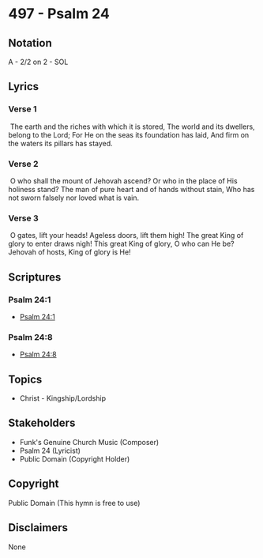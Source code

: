 # 497 - Psalm 24

## Notation

A - 2/2 on 2 - SOL

## Lyrics

### Verse 1

 The earth and the riches with which it is stored, The world and its dwellers, belong to the Lord; For He on the seas its foundation has laid, And firm on the waters its pillars has stayed. 

### Verse 2

 O who shall the mount of Jehovah ascend? Or who in the place of His holiness stand? The man of pure heart and of hands without stain, Who has not sworn falsely nor loved what is vain. 

### Verse 3

 O gates, lift your heads! Ageless doors, lift them high! The great King of glory to enter draws nigh! This great King of glory, O who can He be? Jehovah of hosts, King of glory is He!


## Scriptures

### Psalm 24:1

- [Psalm 24:1](https://www.biblegateway.com/passage/?search=Psalm%2024%3A1)

### Psalm 24:8

- [Psalm 24:8](https://www.biblegateway.com/passage/?search=Psalm%2024%3A8)


## Topics

- Christ - Kingship/Lordship

## Stakeholders

- Funk's Genuine Church Music (Composer)
- Psalm 24 (Lyricist)
- Public Domain (Copyright Holder)

## Copyright

Public Domain
(This hymn is free to use)

## Disclaimers

None

